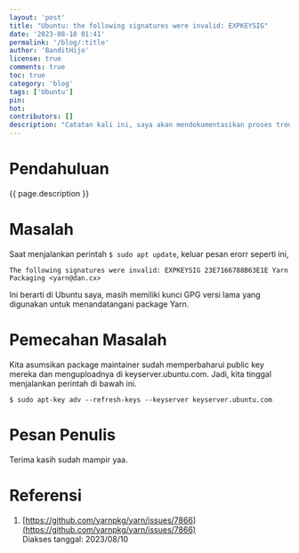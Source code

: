 ```yaml
---
layout: 'post'
title: "Ubuntu: the following signatures were invalid: EXPKEYSIG"
date: '2023-08-10 01:41'
permalink: '/blog/:title'
author: 'BanditHijo'
license: true
comments: true
toc: true
category: 'blog'
tags: ['Ubuntu']
pin:
hot:
contributors: []
description: "Catatan kali ini, saya akan mendokumentasikan proses troubleshooting pada Ubuntu Server yang mengalami expired signature key saat melakukan apt update."
---
```


# Pendahuluan

{{ page.description }}


# Masalah

Saat menjalankan perintah `$ sudo apt update`, keluar pesan erorr seperti ini,

```
The following signatures were invalid: EXPKEYSIG 23E7166788B63E1E Yarn Packaging <yarn@dan.cx>
```

Ini berarti di Ubuntu saya, masih memiliki kunci GPG versi lama yang digunakan untuk menandatangani package Yarn.


# Pemecahan Masalah

Kita asumsikan package maintainer sudah memperbaharui public key mereka dan menguploadnya di keyserver.ubuntu.com. Jadi, kita tinggal menjalankan perintah di bawah ini.

```
$ sudo apt-key adv --refresh-keys --keyserver keyserver.ubuntu.com
```


# Pesan Penulis

Terima kasih sudah mampir yaa.


# Referensi

1. [https://github.com/yarnpkg/yarn/issues/7866](https://github.com/yarnpkg/yarn/issues/7866)
<br>Diakses tanggal: 2023/08/10
